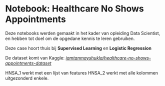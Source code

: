 # Notebook: Healthcare No Shows Appointments

Deze notebooks werden gemaakt in het kader van opleiding Data Scientist,    
en hebben tot doel om de opgedane kennis te leren gebruiken.   

Deze case hoort thuis bij <B>Supervised Learning</B> en <b>Logistic Regression</B>     

De dataset komt van Kaggle: <a href="https://www.kaggle.com/datasets/iamtanmayshukla/healthcare-no-shows-appointments-dataset"><i>iamtanmayshukla/healthcare-no-shows-appointments-dataset</i></a>

HNSA_1 werkt met een lijst van features
HNSA_2 werkt met alle kolommen uitgezonderd enkele.
